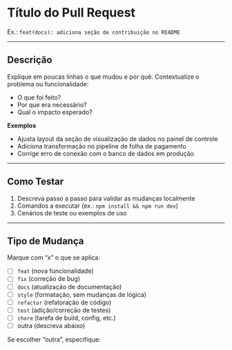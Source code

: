 # Título do Pull Request
Ex.: `feat(docs): adiciona seção de contribuição no README`

---

## Descrição

Explique em poucas linhas o que mudou e por quê. Contextualize o problema ou funcionalidade:

- O que foi feito?
- Por que era necessário?
- Qual o impacto esperado?

**Exemplos**  
- Ajusta layout da seção de visualização de dados no painel de controle  
- Adiciona transformação no pipeline de folha de pagamento  
- Corrige erro de conexão com o banco de dados em produção  

---

## Como Testar

1. Descreva passo a passo para validar as mudanças localmente  
2. Comandos a executar (ex.: `npm install && npm run dev`)  
3. Cenários de teste ou exemplos de uso  

---

## Tipo de Mudança

Marque com “x” o que se aplica:

- [ ] `feat` (nova funcionalidade)  
- [ ] `fix` (correção de bug)  
- [ ] `docs` (atualização de documentação)  
- [ ] `style` (formatação, sem mudanças de lógica)  
- [ ] `refactor` (refatoração de código)  
- [ ] `test` (adição/correção de testes)  
- [ ] `chore` (tarefa de build, config, etc.)  
- [ ] outra (descreva abaixo)  

Se escolher “outra”, especifique:  
